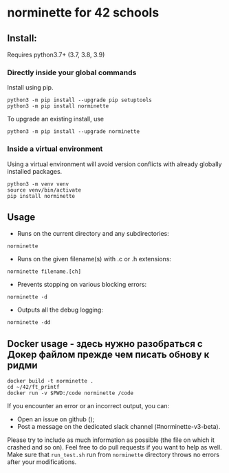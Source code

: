 # norminette for 42 schools

## Install:

Requires python3.7+ (3.7, 3.8, 3.9)

### Directly inside your global commands

Install using pip.
```shell
python3 -m pip install --upgrade pip setuptools
python3 -m pip install norminette
```

To upgrade an existing install, use
```shell
python3 -m pip install --upgrade norminette
```

### Inside a virtual environment

Using a virtual environment will avoid version conflicts with already globally installed packages.

```shell
python3 -m venv venv
source venv/bin/activate
pip install norminette
```

## Usage

- Runs on the current directory and any subdirectories:

```shell
norminette
```

- Runs on the given filename(s) with .c or .h extensions:

```shell
norminette filename.[ch]
```

- Prevents stopping on various blocking errors:

```shell
norminette -d
```

- Outputs all the debug logging:

```shell
norminette -dd
```

## Docker usage - здесь нужно разобраться с Докер файлом прежде чем писать обнову к ридми

```shell
docker build -t norminette .
cd ~/42/ft_printf
docker run -v $PWD:/code norminette /code
```

If you encounter an error or an incorrect output, you can:
 - Open an issue on github ();
 - Post a message on the dedicated slack channel (#norminette-v3-beta).

Please try to include as much information as possible (the file on which it crashed and so on).
Feel free to do pull requests if you want to help as well.
Make sure that `run_test.sh` run from `norminette` directory throws no errors after your modifications.
